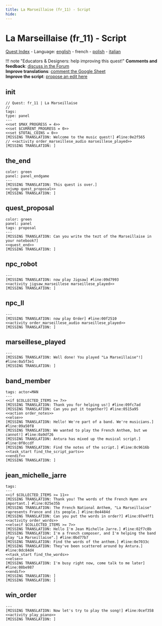 ```yaml
---
title: La Marseillaise (fr_11) - Script
hide:
---
```


# La Marseillaise (fr_11) - Script
[Quest Index](./index.fr.md) - Language: [english](./fr_11-script.md) - french - [polish](./fr_11-script.pl.md) - [italian](./fr_11-script.it.md)

!!! note "Educators & Designers: help improving this quest!"
    **Comments and feedback**: [discuss in the Forum](https://vgwb.discourse.group/t/fr-11-la-marseillaise/30/1)  
    **Improve translations**: [comment the Google Sheet](https://docs.google.com/spreadsheets/d/1FPFOy8CHor5ArSg57xMuPAG7WM27-ecDOiU-OmtHgjw/edit?gid=849141304#gid=849141304)  
    **Improve the script**: [propose an edit here](https://github.com/vgwb/Antura/blob/main/Assets/_discover/_quests/FR_11%20Music%20Marseillese/FR_11%20Music%20Marseillese%20-%20Yarn%20Script.yarn)  

<a id="ys-node-init"></a>
## init

<div class="yarn-node" data-title="init"><pre class="yarn-code"><code><span class="yarn-header-dim">// Quest: fr_11 | La Marseillaise</span>
<span class="yarn-header-dim">// </span>
<span class="yarn-header-dim">tags:</span>
<span class="yarn-header-dim">type: panel</span>
<span class="yarn-header-dim">---</span>
<span class="yarn-cmd">&lt;&lt;set $MAX_PROGRESS = 4&gt;&gt;</span>
<span class="yarn-cmd">&lt;&lt;set $CURRENT_PROGRESS = 0&gt;&gt;</span>
<span class="yarn-cmd">&lt;&lt;set $TOTAL_COINS = 0&gt;&gt;</span>
<span class="yarn-line">[MISSING TRANSLATION: Welcome to the music quest!] <span class="yarn-meta">#line:0e2f565 </span></span>
<span class="yarn-comment">// &lt;&lt;activity order_marseillese_audio marseillese_played&gt;&gt;</span>
[MISSING TRANSLATION: ]
</code></pre></div>

<a id="ys-node-the-end"></a>
## the_end

<div class="yarn-node" data-title="the_end"><pre class="yarn-code" style="--node-color:green"><code><span class="yarn-header-dim">color: green</span>
<span class="yarn-header-dim">panel: panel_endgame</span>
<span class="yarn-header-dim">---</span>
[MISSING TRANSLATION: This quest is over.]
<span class="yarn-cmd">&lt;&lt;jump quest_proposal&gt;&gt;</span>
[MISSING TRANSLATION: ]
</code></pre></div>

<a id="ys-node-quest-proposal"></a>
## quest_proposal

<div class="yarn-node" data-title="quest_proposal"><pre class="yarn-code" style="--node-color:green"><code><span class="yarn-header-dim">color: green</span>
<span class="yarn-header-dim">panel: panel</span>
<span class="yarn-header-dim">tags: proposal</span>
<span class="yarn-header-dim">---</span>
[MISSING TRANSLATION: Can you write the tezt of the Marseillaise in your notebook?]
<span class="yarn-cmd">&lt;&lt;quest_end&gt;&gt;</span>
[MISSING TRANSLATION: ]
</code></pre></div>

<a id="ys-node-npc-robot"></a>
## npc_robot

<div class="yarn-node" data-title="npc_robot"><pre class="yarn-code"><code><span class="yarn-header-dim">---</span>
<span class="yarn-line">[MISSING TRANSLATION: now play Jigsaw] <span class="yarn-meta">#line:09d7993 </span></span>
<span class="yarn-cmd">&lt;&lt;activity jigsaw_marseillese marseillese_played&gt;&gt;</span>
[MISSING TRANSLATION: ]
</code></pre></div>

<a id="ys-node-npc-ll"></a>
## npc_ll

<div class="yarn-node" data-title="npc_ll"><pre class="yarn-code"><code><span class="yarn-header-dim">---</span>
<span class="yarn-line">[MISSING TRANSLATION: now play Order] <span class="yarn-meta">#line:00f2510 </span></span>
<span class="yarn-cmd">&lt;&lt;activity order_marseillese_audio marseillese_played&gt;&gt;</span>
[MISSING TRANSLATION: ]
</code></pre></div>

<a id="ys-node-marseillese-played"></a>
## marseillese_played

<div class="yarn-node" data-title="marseillese_played"><pre class="yarn-code"><code><span class="yarn-header-dim">---</span>
<span class="yarn-line">[MISSING TRANSLATION: Well done! You played "La Marseillaise"!] <span class="yarn-meta">#line:0a5f3e1</span></span>
[MISSING TRANSLATION: ]
</code></pre></div>

<a id="ys-node-band-member"></a>
## band_member

<div class="yarn-node" data-title="band_member"><pre class="yarn-code"><code><span class="yarn-header-dim">tags: actor=MAN</span>
<span class="yarn-header-dim">---</span>
&lt;&lt;if $COLLECTED_ITEMS &gt;= 7&gt;&gt;
<span class="yarn-line">[MISSING TRANSLATION: Thank you for helping us!] <span class="yarn-meta">#line:09fc7ad </span></span>
<span class="yarn-line">[MISSING TRANSLATION: Can you put it together?] <span class="yarn-meta">#line:0515a95 </span></span>
<span class="yarn-cmd">&lt;&lt;action order_notes&gt;&gt;</span>
<span class="yarn-cmd">&lt;&lt;else&gt;&gt;</span>
<span class="yarn-line">[MISSING TRANSLATION: Hello! We're part of a band. We're musicians.] <span class="yarn-meta">#line:09a50f8 </span></span>
<span class="yarn-line">[MISSING TRANSLATION: We wanted to play the French Anthem, but we cannot!] <span class="yarn-meta">#line:0a9df26 </span></span>
<span class="yarn-line">[MISSING TRANSLATION: Antura has mixed up the musical script.] <span class="yarn-meta">#line:0f0ccdf </span></span>
<span class="yarn-line">[MISSING TRANSLATION: Find the notes of the script.] <span class="yarn-meta">#line:0c9616b </span></span>
<span class="yarn-cmd">&lt;&lt;task_start find_the_script_parts&gt;&gt;</span>
<span class="yarn-cmd">&lt;&lt;endif&gt;&gt;</span>
[MISSING TRANSLATION: ]
</code></pre></div>

<a id="ys-node-jean-michelle-jarre"></a>
## jean_michelle_jarre

<div class="yarn-node" data-title="jean_michelle_jarre"><pre class="yarn-code"><code><span class="yarn-header-dim">tags: </span>
<span class="yarn-header-dim">---</span>
&lt;&lt;if $COLLECTED_ITEMS &gt;= 11&gt;&gt;
<span class="yarn-line">[MISSING TRANSLATION: Thank you! The words of the French Hymn are important.] <span class="yarn-meta">#line:025e35b </span></span>
<span class="yarn-line">[MISSING TRANSLATION: The French National Anthem, "La Marseillaise" rapresents France and its people.] <span class="yarn-meta">#line:0e4484d </span></span>
<span class="yarn-line">[MISSING TRANSLATION: Can you put the words in order?] <span class="yarn-meta">#line:07e4ff1 </span></span>
<span class="yarn-cmd">&lt;&lt;activity order_words&gt;&gt;</span>
&lt;&lt;elseif $COLLECTED_ITEMS &gt;= 7&gt;&gt;
<span class="yarn-line">[MISSING TRANSLATION: Hello I'm Jean Michelle Jarre.] <span class="yarn-meta">#line:02f7c8b </span></span>
<span class="yarn-line">[MISSING TRANSLATION: I'm a french composer, and I'm helping the band play "La Marseillaise".] <span class="yarn-meta">#line:0bd77b7 </span></span>
<span class="yarn-line">[MISSING TRANSLATION: Find the words of the anthem.] <span class="yarn-meta">#line:0e7033c </span></span>
<span class="yarn-line">[MISSING TRANSLATION: They've been scattered around by Antura.] <span class="yarn-meta">#line:0dc84d4 </span></span>
<span class="yarn-cmd">&lt;&lt;task_start find_the_words&gt;&gt;</span>
<span class="yarn-cmd">&lt;&lt;else&gt;&gt;</span>
<span class="yarn-line">[MISSING TRANSLATION: I'm busy right now, come talk to me later] <span class="yarn-meta">#line:08be987 </span></span>
<span class="yarn-cmd">&lt;&lt;endif&gt;&gt;</span>
[MISSING TRANSLATION: ]
[MISSING TRANSLATION: ]
</code></pre></div>

<a id="ys-node-win-order"></a>
## win_order

<div class="yarn-node" data-title="win_order"><pre class="yarn-code"><code><span class="yarn-header-dim">---</span>
<span class="yarn-line">[MISSING TRANSLATION: Now let's try to play the song!] <span class="yarn-meta">#line:0cef358 </span></span>
<span class="yarn-cmd">&lt;&lt;activity play_piano&gt;&gt;</span>
[MISSING TRANSLATION: ]
</code></pre></div>


